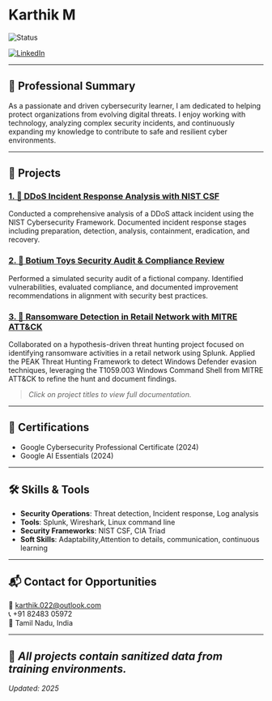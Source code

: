 # Karthik M
![Status](https://img.shields.io/badge/Status-Seeking_Entry_Level_Roles-important)

[![LinkedIn](https://img.shields.io/badge/LinkedIn-Connect-blue?logo=linkedin)](https://www.linkedin.com/in/karthik-m-7370b7286)

---

## 🧾 Professional Summary
As a passionate and driven cybersecurity learner, I am dedicated to helping protect organizations from evolving digital threats. I enjoy working with technology, analyzing complex security incidents, and continuously expanding my knowledge to contribute to safe and resilient cyber environments.

---

## 🚀 Projects
### [1. 📑 DDoS Incident Response Analysis with NIST CSF](https://github.com/KarthikM-Cyber/Cyber_1)
Conducted a comprehensive analysis of a DDoS attack incident using the NIST Cybersecurity Framework. Documented incident response stages including preparation, detection, analysis, containment, eradication, and recovery.

### [2. 📑 Botium Toys Security Audit & Compliance Review](https://github.com/KarthikM-Cyber/cyber_2)
Performed a simulated security audit of a fictional company. Identified vulnerabilities, evaluated compliance, and documented improvement recommendations in alignment with security best practices.
### [3. 📑 Ransomware Detection in Retail Network with MITRE ATT&CK]()
Collaborated on a hypothesis-driven threat hunting project focused on identifying ransomware activities in a retail network using Splunk. Applied the PEAK Threat Hunting Framework to detect Windows Defender evasion techniques, leveraging the T1059.003 Windows Command Shell from MITRE ATT&CK to refine the hunt and document findings.
> *Click on project titles to view full documentation.*

---

## 📜 Certifications
- Google Cybersecurity Professional Certificate (2024)
- Google AI Essentials (2024)

---

## 🛠️ Skills & Tools
- **Security Operations**: Threat detection, Incident response, Log analysis
- **Tools**:  Splunk, Wireshark, Linux command line
- **Security Frameworks**: NIST CSF, CIA Triad
- **Soft Skills**: Adaptability,Attention to details, communication, continuous learning
---

## 📬 Contact for Opportunities
📧 [karthik.022@outlook.com](mailto:karthik.022@outlook.com)  
📞 +91 82483 05972  
📍 Tamil Nadu, India  

---
🔐 *All projects contain sanitized data from training environments.*
---

*Updated: 2025*
